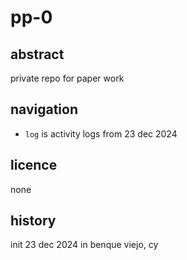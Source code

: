 # pp-0
## abstract
private repo for paper work
## navigation
- ``log`` is activity logs from 23 dec 2024
## licence
none
## history
init 23 dec 2024 in benque viejo, cy

